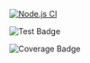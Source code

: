 [![Node.js CI](https://github.com/hsilva35/test/actions/workflows/node.js.yml/badge.svg)](https://github.com/hsilva35/test/actions/workflows/node.js.yml)

![Test Badge](https://img.shields.io/badge/dynamic/json?color=blue&label=userid&query=userId&url=https%3A%2F%2Fjsonplaceholder.typicode.com%2Fposts%2F1)

![Coverage Badge](https://img.shields.io/endpoint?url=https://gist.githubusercontent.com/hsilva35/d028c539a04b9339b27aff7c865e1e1b/raw/test__heads_main.json)



